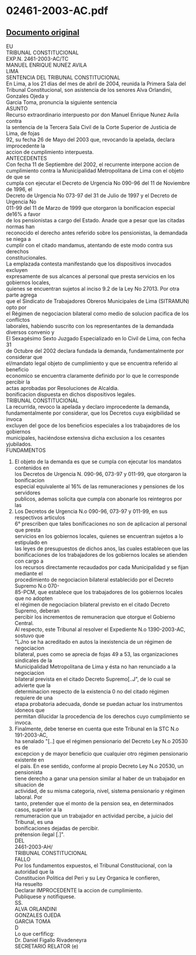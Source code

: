 
02461-2003-AC.pdf
=================
  
[Documento original](https://tc.gob.pe/jurisprudencia/2004/02461-2003-AC.pdf)  
---  
EU  
TRIBUNAL CONSTITUCIONAL  
EXP.N. 2461-2003-AC/TC  
MANUEL ENRIQUE NUNEZ AVILA  
LIMA  
SENTENCIA DEL TRIBUNAL CONSTITUCIONAL  
En Lima, a los 21 dias del mes de abril de 2004, reunida la Primera Sala del  
Tribunal Constitucional, son asistencia de los senores Alva Orlandini, Gonzales Ojeda y  
Garcia Toma, pronuncia la siguiente sentencia  
ASUNTO  
Recurso extraordinario interpuesto por don Manuel Enrique Nunez Avila contra  
la sentencia de la Tercera Sala Civil de la Corte Superior de Justicia de Lima, de fojas  
92, su fecha 26 de Mayo del 2003 que, revocando la apelada, declara improcedente la  
accion de cumplimiento interpuesta.  
ANTECEDENTES  
Con fecha 11 de Septiembre del 2002, el recurrente interpone accion de  
cumplimiento contra la Municipalidad Metropolitana de Lima con el objeto de que se  
cumpla con ejecutar el Decreto de Urgencia No 090-96 del 11 de Noviembre de 1996, el  
Decreto de Urgencia No 073-97 del 31 de Julio de 1997 y el Decreto de Urgencia No  
011-99 del 11 de Marzo de 1999 que otorgaron la bonificacion especial de16% a favor  
de los pensionistas a cargo del Estado. Anade que a pesar que las citadas normas han  
reconocido el derecho antes referido sobre los pensionistas, la demandada se niega a  
cumplir con el citado mandamus, atentando de este modo contra sus derechos  
constitucionales.  
La emplazada contesta manifestando que los dispositivos invocados excluyen  
expresamente de sus alcances al personal que presta servicios en los gobiernos locales,  
quienes se encuentran sujetos al inciso 9.2 de la Ley No 27013. Por otra parte agrega  
que el Sindicato de Trabajadores Obreros Municipales de Lima (SITRAMUN) opto por  
el Régimen de negociacion bilateral como medio de solucion pacifica de los conflictos  
laborales, habiendo suscrito con los representantes de la demandada diversos convenio y  
El Sexagésimo Sexto Juzgado Especializado en lo Civil de Lima, con fecha 31  
de Octubre del 2002 declara fundada la demanda, fundamentalmente por considerar que  
el/mandato legal objeto de cumplimiento y que se encuentra referido al beneficio  
economico se encuentra claramente definido por lo que le corresponde percibir la  
actas aprobadas por Resoluciones de Alcaldia.  
bonificacion dispuesta en dichos dispositivos legales.  
TRIBUNAL CONSTITUCIONAL  
La recurrida, revoco la apelada y declaro improcedente la demanda,  
fundamentalmente por considerar, que los Decretos cuya exigibilidad se invoca  
excluyen del goce de los beneficios especiales a los trabajadores de los gobiernos  
municipales, haciéndose extensiva dicha exclusion a los cesantes yjubilados.  
FUNDAMENTOS  
1. El objeto de la demanda es que se cumpla con ejecutar los mandatos contenidos en  
los Decretos de Urgencia N. 090-96, 073-97 y 011-99, que otorgaron la bonificacion  
especial equivalente al 16% de las remuneraciones y pensiones de los servidores  
publicos, ademas solicita que cumpla con abonarle los reintegros por las  
2. Los Decretos de Urgencia N.o 090-96, 073-97 y 011-99, en sus respectivos articulos  
6° prescriben que tales bonificaciones no son de aplicacion al personal que presta  
servicios en los gobiernos locales, quienes se encuentran sujetos a lo estipulado en  
las leyes de presupuestos de dichos anos, las cuales establecen que las  
bonificaciones de los trabajadores de los gobiernos locales se atienden con cargo a  
los recursos directamente recaudados por cada Municipalidad y se fijan mediante el  
procedimiento de negociacion bilateral establecido por el Decreto Supremo N.o 070-  
85-PCM, que establece que los trabajadores de los gobiernos locales que no adopten  
el régimen de negociacion bilateral previsto en el citado Decreto Supremo, deberan  
percibir los incrementos de remuneracion que otorgue el Gobierno Central.  
Al respecto, este Tribunal al resolver el Expediente N.o 1390-2003-AC, sostuvo que  
"LJno se ha acreditado en autos la inexistencia de un régimen de negociacion  
bilateral, pues como se aprecia de fojas 49 a 53, las organizaciones sindicales de la  
Municipalidad Metropolitana de Lima y ésta no han renunciado a la negociacion  
bilateral prevista en el citado Decreto Supremo[..J", de lo cual se advierte que la  
determinacion respecto de la existencia 0 no del citado régimen requiere de una  
etapa probatoria adecuada, donde se puedan actuar los instrumentos idoneos que  
permitan dilucidar la procedencia de los derechos cuyo cumplimiento se invoca.  
4. Finalmente, debe tenerse en cuenta que este Tribunal en la STC N.o 191-2003-AC,  
ha senalado "[..] que el régimen pensionario del Decreto Ley N.o 20530 es de  
excepcion y de mayor beneficio que cualquier otro régimen pensionario existente en  
el pais. En ese sentido, conforme al propio Decreto Ley N.o 20530, un pensionista  
tiene derecho a ganar una pension similar al haber de un trabajador en situacion de  
actividad, de su misma categoria, nivel, sistema pensionario y régimen laboral. Por  
tanto, pretender que el monto de la pension sea, en determinados casos, superior a la  
remumeracion que un trabajador en actividad percibe, a juicio del Tribunal, es una  
bonificaciones dejadas de percibir.  
prétension ilegal [.]".  
DEL  
2461-2003-AH/  
TRIBUNAL CONSTITUCIONAL  
FALLO  
Por los fundamentos expuestos, el Tribunal Constitucional, con la autoridad que la  
Constitucion Politica del Peri y su Ley Organica le confieren,  
Ha resuelto  
Declarar IMPROCEDENTE la accion de cumplimiento.  
Publiquese y notifiquese.  
SS.  
ALVA ORLANDINI  
GONZALES OJEDA  
GARCIA TOMA  
D  
Lo que cerfificg:  
Dr. Daniel Figallo Rivadeneyra  
SECRETARIO RELATOR (e)